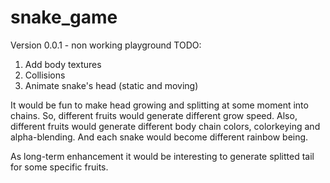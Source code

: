 # snake_game
Version 0.0.1 - non working playground
TODO:
1. Add body textures
2. Collisions
3. Animate snake's head (static and moving)


It would be fun to make head growing and splitting at some moment into chains. So, different fruits would generate different grow speed. Also, different fruits would generate different body chain colors, colorkeying 
and alpha-blending. And each snake would become different rainbow being. 

As long-term enhancement it would be interesting to generate splitted tail for some specific fruits.

